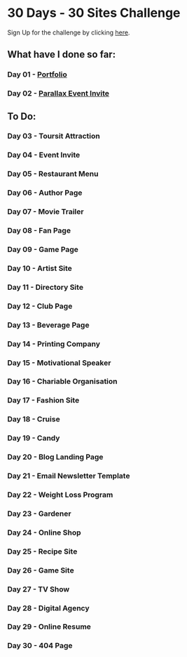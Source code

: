 # 30 Days - 30 Sites Challenge

Sign Up for the challenge by clicking [here](https://www.subscribepage.com/30days30sites).

## What have I done so far:
### Day 01 - [Portfolio](./01-portfolio)
### Day 02 - [Parallax Event Invite](./02-parallaxEventInvite)
## To Do:
### Day 03 - Toursit Attraction
### Day 04 - Event Invite
### Day 05 - Restaurant Menu
### Day 06 - Author Page
### Day 07 - Movie Trailer
### Day 08 - Fan Page
### Day 09 - Game Page
### Day 10 - Artist Site
### Day 11 - Directory Site
### Day 12 - Club Page
### Day 13 - Beverage Page 
### Day 14 - Printing Company
### Day 15 - Motivational Speaker
### Day 16 - Chariable Organisation
### Day 17 - Fashion Site
### Day 18 - Cruise
### Day 19 - Candy
### Day 20 - Blog Landing Page
### Day 21 - Email Newsletter Template
### Day 22 - Weight Loss Program
### Day 23 - Gardener
### Day 24 - Online Shop
### Day 25 - Recipe Site
### Day 26 - Game Site
### Day 27 - TV Show
### Day 28 - Digital Agency
### Day 29 - Online Resume
### Day 30 - 404 Page